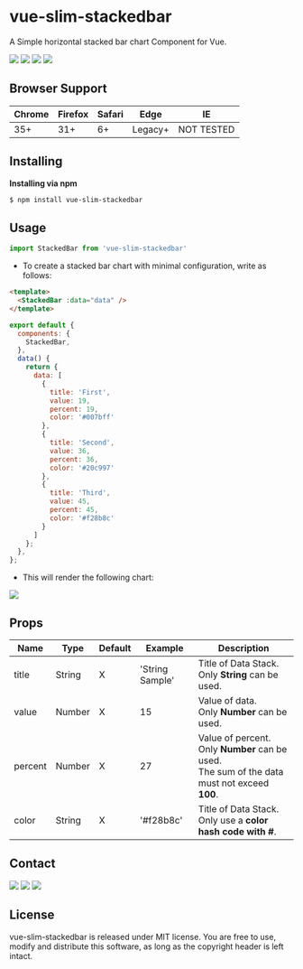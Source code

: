 # vue-slim-stackedbar
A Simple horizontal stacked bar chart Component for Vue.

![](https://img.shields.io/badge/license-MIT-green)  ![](https://img.shields.io/badge/release-v0.1.8-blue)  ![](https://img.shields.io/badge/Size-9KB-blue)  ![](https://img.shields.io/badge/code%20style-prettier-ff69b4)  




## Browser Support

|Chrome|Firefox|Safari|Edge|IE|
|--|--|--|--|--|
|35+|31+|6+|Legacy+|NOT TESTED|




## Installing

**Installing via npm**

```bash
$ npm install vue-slim-stackedbar
```




## Usage

```js
import StackedBar from 'vue-slim-stackedbar'
```


* To create a stacked bar chart with minimal configuration, write as follows:

```html
<template>
  <StackedBar :data="data" />
</template>
```

```js
export default {
  components: {
    StackedBar,
  },
  data() {
    return {
      data: [
        {
          title: 'First',
          value: 19,
          percent: 19,
          color: '#007bff'
        },
        {
          title: 'Second',
          value: 36,
          percent: 36,
          color: '#20c997'
        },
        {
          title: 'Third',
          value: 45,
          percent: 45,
          color: '#f28b8c'
        }
      ]
    };
  },
};
```


* This will render the following chart:

![](https://gitlab.com/CHESYA/CHE5YA/-/raw/master/uploads/sample.png)




## Props

|Name|Type|Default|Example|Description|
|--|--|--|--|--|
|title|String|X|'String Sample'|Title of Data Stack.<br>Only **String** can be used.|
|value|Number|X|15|Value of data.<br>Only **Number** can be used.|
|percent|Number|X|27|Value of percent.<br>Only **Number** can be used.<br> The sum of the data must not exceed **100**.|
|color|String|X|'#f28b8c'|Title of Data Stack.<br>Only use a **color hash code with #**.|





## Contact

[![](https://img.shields.io/badge/email-che5ya@naver.com-3EAF0E)](mailto:che5ya@naver.com)
[![](https://img.shields.io/badge/facebook-che5ya-4267B2)](https://facebook.com/che5ya)
[![](https://img.shields.io/badge/twitch-che5ya-6441a5)](https://www.twitch.tv/che5ya)




## License

vue-slim-stackedbar is released under MIT license. You are free to use, modify and distribute this software, as long as the copyright header is left intact.
